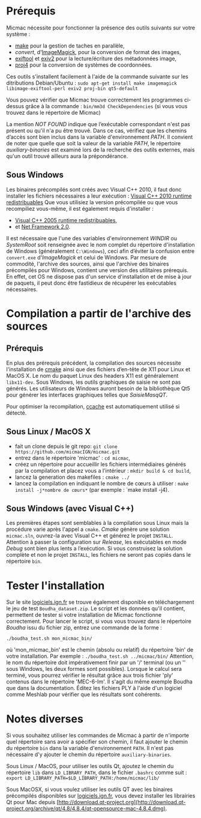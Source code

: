 # Prérequis

Micmac nécessite pour fonctionner la présence des outils suivants sur votre système :
- [make](http://www.gnu.org/software/make) pour la gestion de taches en parallèle,
- *convert*, d'[ImageMagick](http://www.imagemagick.org), pour la conversion de format des images,
- [exiftool](http://www.sno.phy.queensu.ca/~phil/exiftool) et [exiv2](http://www.exiv2.org) pour la lecture/écriture des métadonnées image,
- [proj4](http://trac.osgeo.org/proj/) pour la conversion de systèmes de coordonnées.

Ces outils s'installent facilement à l'aide de la commande suivante sur les ditributions Debian/Ubuntu :
`sudo apt-get install make imagemagick libimage-exiftool-perl exiv2 proj-bin qt5-default`

Vous pouvez vérifier que Micmac trouve correctement les programmes ci-dessus grâce à la commande :
`bin/mm3d CheckDependencies` (si vous vous trouvez dans le répertoire de Micmac)

La mention *NOT FOUND* indique que l’exécutable correspondant n'est pas présent ou qu'il n'a pu être trouvé. Dans ce cas, vérifiez que les chemins d’accès sont bien inclus dans la variable d'environnement *PATH*.
Il convient de noter que quelle que soit la valeur de la variable *PATH*, le répertoire *auxiliary-binaries* est examiné lors de la recherche des outils externes, mais qu'un outil trouvé ailleurs aura la prépondérance.

## Sous Windows

Les binaires précompilés sont créés avec Visual C++ 2010, il faut donc installer les fichiers nécessaires a leur exécution : [Visual C++ 2010 runtime redistribuables](http://www.microsoft.com/fr-fr/download/details.aspx?id=5555)
Que vous utilisiez la version précompilée ou que vous recompiliez vous-même, il est également requis d'installer :
- [Visual C++ 2005 runtime redistribuables](http://www.microsoft.com/fr-fr/download/details.aspx?id=3387),
- et [Net Framework 2.0](http://www.microsoft.com/fr-fr/download/details.aspx?id=1639).

Il est nécessaire que l'une des variables d'environnement *WINDIR* ou *SystemRoot* soit renseignée avec le nom complet du
répertoire d'installation de Windows (généralement `C:\Windows`), ceci afin d’éviter la confusion entre `convert.exe` d'*ImageMagick* et celui de Windows.
Par mesure de commodité, l'archive des sources, ainsi que l'archive des binaires précompilés pour Windows, contient une version des utilitaires prérequis. En effet, cet OS ne dispose pas d'un service d'installation et de mise à jour de paquets, il peut donc être fastidieux de récupérer les exécutables nécessaires.

# Compilation a partir de l'archive des sources

## Prérequis

En plus des prérequis précédent, la compilation des sources nécessite l'installation de [cmake](www.cmake.org) ainsi que des fichiers d’en-tête de X11 pour Linux et MacOS X.
Le nom du paquet Linux des headers X11 est généralement `libx11-dev`.
Sous Windows, les outils graphiques de saisie ne sont pas générés.
Les utilisateurs de Windows auront besoin de la bibliothèque Qt5 pour générer les interfaces graphiques telles que *SaisieMasqQT*.

Pour optimiser la recompilation, [ccache](ccache.dev) est automatiquement utilisé si détecté.

## Sous Linux / MacOS X

- fait un clone depuis le git repo: `git clone https://github.com/micmacIGN/micmac.git`
- entrez dans le répertoire 'micmac' : `cd micmac`,
- créez un répertoire pour accueillir les fichiers intermédiaires générés par la compilation et placez vous a l’intérieur : `mkdir build & cd build`,
- lancez la generation des makefiles : `cmake ../`
- lancez la compilation en indiquant le nombre de cœurs à utiliser : `make install -j*nombre de cœurs*` (par exemple : `make install -j4).

## Sous Windows (avec Visual C++)

Les premières étapes sont semblables à la compilation sous Linux mais la procédure varie après l'appel a `cmake`.
*Cmake* génère une solution `micmac.sln`, ouvrez-la avec Visual C++ et générez le projet `INSTALL`.
Attention à passer la configuration sur *Release*, les exécutables en mode *Debug* sont bien plus lents a l’exécution.
Si vous construisez la solution complète et non le projet `INSTALL`, les fichiers ne seront pas copiés dans le répertoire `bin`.

# Tester l'installation

Sur le site [logiciels.ign.fr](http://logiciels.ign.fr/?Telechargement,20) se trouve également disponible en téléchargement le jeu de test `Boudha_dataset.zip`.
Le script et les données qu'il contient, permettent de tester si votre installation de Micmac fonctionne correctement. Pour lancer le script, si vous vous trouvez dans le répertoire *Boudha* issu du fichier zip, entrez une commande de la forme :
    
`./boudha_test.sh mon_micmac_bin/`
  
où 'mon_micmac_bin' est le chemin (absolu ou relatif) du répertoire 'bin' de votre installation. Par exemple : `./boudha_test.sh ../micmac/bin/`
Attention, le nom du répertoire doit impérativement finir par un '/' terminal (ou un '\' sous Windows, les deux formes sont possibles).
Lorsque le calcul sera terminé, vous pourrez vérifier le résultat grâce aux trois fichier 'ply' contenus dans le répertoire 'MEC-6-Im'.
Il s'agit du même exemple Boudha que dans la documentation. Éditez les fichiers PLY à l'aide d'un logiciel comme Meshlab pour vérifier que les résultats sont cohérents.

# Notes diverses

Si vous souhaitez utiliser les commandes de Micmac à partir de n'importe quel répertoire sans avoir a spécifier son chemin, il faut ajouter le chemin du répertoire `bin` dans la variable d'environnement `PATH`. Il n'est pas nécessaire d'y ajouter le chemin du répertoire `auxiliary-binaries`.

Sous Linux / MacOS, pour utiliser les outils Qt, ajoutez le chemin du répertoire `lib` dans `LD_LIBRARY_PATH`, dans le fichier `.bashrc` comme suit : `export LD_LIBRARY_PATH=$LD_LIBRARY_PATH:/home/micmac/lib/`

Sous MacOSX, si vous voulez utiliser les outils QT avec les binaires précompilés disponibles sur [logiciels.ign.fr](http://logiciels.ign.fr/?Telechargement,20), vous devez installer les librairies Qt pour Mac depuis [http://download.qt-project.org](http://download.qt-project.org/archive/qt/4.8/4.8.4/qt-opensource-mac-4.8.4.dmg).
